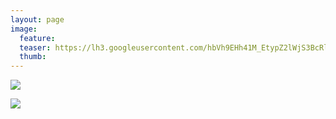 ```yaml
---
layout: page
image:
  feature:
  teaser: https://lh3.googleusercontent.com/hbVh9EHh41M_EtypZ2lWjS3BcRlFDL3QjjPX-K2aEFc=w245
  thumb:
---
```


![](https://lh3.googleusercontent.com/GSwxf2N8FzhOQtTNK6V-vphk4umJhyz3SXK_Phh7yBM=w800)

![](https://lh3.googleusercontent.com/K9Okk_YF67igvZJDFy1g34T6drnXoQG36HbCV718Vro=w800)
